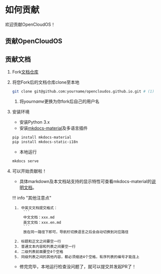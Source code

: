 # 如何贡献

欢迎贡献OpenCloudOS！

## 贡献OpenCloudOS

## 贡献文档

1. Fork[文档仓库](https://github.com/OpenCloudOS/opencloudos.github.io/fork)
2. 将您Fork后的文档仓库clone至本地
    ```sh
    git clone git@github.com:yourname/opencloudos.github.io.git # (1)
    ```

    1.  将*yourname*更换为你fork后自己的用户名

3. 安装环境
    - 安装Python 3.x
    - 安装[mkdocs-material](https://squidfunk.github.io/mkdocs-material/)及多语言插件
    ``` sh
    pip install mkdocs-material
    pip install mkdocs-static-i18n
    ```
    - 本地运行
    ``` sh
    mkdocs serve
    ```

4. 可以开始贡献啦！
    - 具体markdown及本文档站支持的显示特性可查看mkdocs-material的[说明文档](https://squidfunk.github.io/mkdocs-material/reference/)。

	!!! info "其他注意点"

	    1. 中英文文档提交格式：
	        ```
	        中文文档：xxx.md
	        英文文档：xxx.en.md
	        ```
	        放在同一路径下即可，导航栏切换语言之后会自动切换到对应路径

	    2. 标题和正文之间要空一行
	    3. 普通文本内容和列表之间要空一行
	    4. 二级列表前面要空4个空格
	    5. 同级列表之间的其他内容，都必须缩进4个空格，有序列表的编号才能连上

	- 修完完毕，本地运行检查没问题了，就可以提交并发起PR了！
